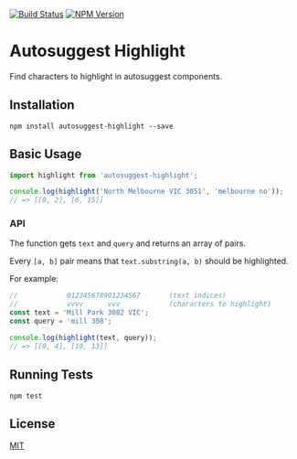 [![Build Status][status-image]][status-url]
[![NPM Version][npm-image]][npm-url]

# Autosuggest Highlight

Find characters to highlight in autosuggest components.

## Installation

```shell
npm install autosuggest-highlight --save
```

## Basic Usage

```js
import highlight from 'autosuggest-highlight';

console.log(highlight('North Melbourne VIC 3051', 'melbourne no'));
// => [[0, 2], [6, 15]]
```

### API

The function gets `text` and `query` and returns an array of pairs.

Every `[a, b]` pair means that `text.substring(a, b)` should be highlighted.

For example:

```js
//            012345678901234567       (text indices)
//            vvvv      vvv            (characters to highlight)
const text = 'Mill Park 3082 VIC';
const query = 'mill 308';

console.log(highlight(text, query));
// => [[0, 4], [10, 13]]
```

## Running Tests

```shell
npm test
```

## License

[MIT](http://moroshko.mit-license.org)

[status-image]: https://img.shields.io/codeship/99ce0dd0-d5d5-0132-ce75-1e0a7d4d648e/master.svg
[status-url]: https://codeship.com/projects/78168
[npm-image]: https://img.shields.io/npm/v/autosuggest-highlight.svg
[npm-url]: https://npmjs.org/package/autosuggest-highlight
